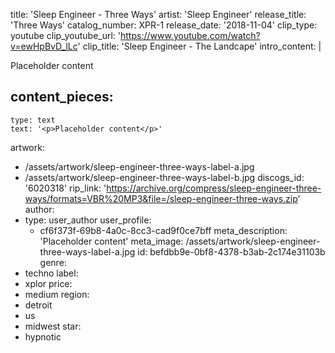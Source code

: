 title: 'Sleep Engineer - Three Ways'
artist: 'Sleep Engineer'
release_title: 'Three Ways'
catalog_number: XPR-1
release_date: '2018-11-04'
clip_type: youtube
clip_youtube_url: 'https://www.youtube.com/watch?v=ewHpBvD_lLc'
clip_title: 'Sleep Engineer - The Landcape'
intro_content: |
  <p>Placeholder content
  </p>
  
content_pieces:
  -
    type: text
    text: '<p>Placeholder content</p>'
artwork:
  - /assets/artwork/sleep-engineer-three-ways-label-a.jpg
  - /assets/artwork/sleep-engineer-three-ways-label-b.jpg
discogs_id: '6020318'
rip_link: 'https://archive.org/compress/sleep-engineer-three-ways/formats=VBR%20MP3&file=/sleep-engineer-three-ways.zip'
author:
  -
    type: user_author
    user_profile:
      - cf6f373f-69b8-4a0c-8cc3-cad9f0ce7bff
meta_description: 'Placeholder content'
meta_image: /assets/artwork/sleep-engineer-three-ways-label-a.jpg
id: befdbb9e-0bf8-4378-b3ab-2c174e31103b
genre:
  - techno
label:
  - xplor
price:
  - medium
region:
  - detroit
  - us
  - midwest
star:
  - hypnotic
